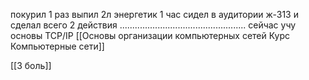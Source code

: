 покурил 1 раз
выпил 2л энергетик
1 час сидел в аудитории ж-313 и сделал всего 2 действия
..................................................
сейчас учу основы TCP/IP
[[Основы организации компьютерных сетей Курс Компьютерные сети]]

[[3 боль]] 
